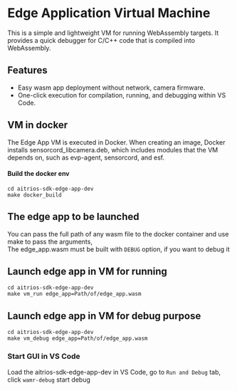 # Edge Application Virtual Machine
This is a simple and lightweight VM for running WebAssembly targets. It provides a quick debugger for C/C++ code that is compiled into WebAssembly.

## Features
- Easy wasm app deployment without network, camera firmware.
- One-click execution for compilation, running, and debugging within VS Code.

## VM in docker
The Edge App VM is executed in Docker. When creating an image, Docker installs sensorcord_libcamera.deb, which includes modules that the VM depends on, such as evp-agent, sensorcord, and esf.
#### Build the docker env
```
cd aitrios-sdk-edge-app-dev
make docker_build
```
## The edge app to be launched
You can pass the full path of any wasm file to the docker container and use make to pass the arguments,<br>
The edge_app.wasm must be built with `DEBUG` option, if you want to debug it

## Launch edge app in VM for running
```
cd aitrios-sdk-edge-app-dev
make vm_run edge_app=Path/of/edge_app.wasm
```

## Launch edge app in VM for debug purpose
```
cd aitrios-sdk-edge-app-dev
make vm_debug edge_app=Path/of/edge_app.wasm
```
### Start GUI in VS Code
Load the aitrios-sdk-edge-app-dev in VS Code, go to `Run and Debug` tab, click `wamr-debug` start debug
